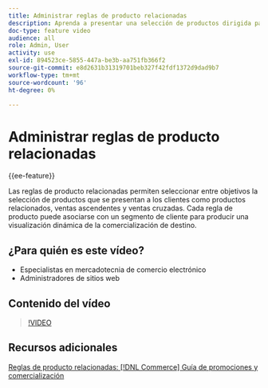 ```yaml
---
title: Administrar reglas de producto relacionadas
description: Aprenda a presentar una selección de productos dirigida para almacenar a los clientes como productos relacionados, ventas ascendentes y ventas cruzadas.
doc-type: feature video
audience: all
role: Admin, User
activity: use
exl-id: 894523ce-5855-447a-be3b-aa751fb366f2
source-git-commit: e8d2631b31319701beb327f42fdf1372d9dad9b7
workflow-type: tm+mt
source-wordcount: '96'
ht-degree: 0%

---
```


# Administrar reglas de producto relacionadas

{{ee-feature}}

Las reglas de producto relacionadas permiten seleccionar entre objetivos la selección de productos que se presentan a los clientes como productos relacionados, ventas ascendentes y ventas cruzadas. Cada regla de producto puede asociarse con un segmento de cliente para producir una visualización dinámica de la comercialización de destino.

## ¿Para quién es este vídeo?

- Especialistas en mercadotecnia de comercio electrónico
- Administradores de sitios web

## Contenido del vídeo

>[!VIDEO](https://video.tv.adobe.com/v/343837?quality=12&learn=on)

## Recursos adicionales

[Reglas de producto relacionadas: [!DNL Commerce] Guía de promociones y comercialización](https://experienceleague.adobe.com/docs/commerce-admin/marketing/promotions/product-relationships/product-related-rules.html)
